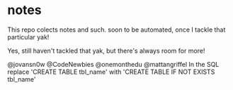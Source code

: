 notes
=====
This repo colects notes and such. soon to be automated, once I tackle that particular yak!

Yes, still haven't tackled that yak, but there's always room for more!

@jovansn0w @CodeNewbies @onemonthedu @mattangriffel In the SQL replace 'CREATE TABLE tbl_name' with 'CREATE TABLE IF NOT EXISTS tbl_name'
